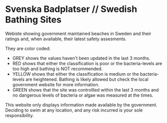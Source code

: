 # Svenska Badplatser // Swedish Bathing Sites
Webiste showing government maintained beaches in Sweden and their ratings and, when available, their latest safety assesments.

They are color coded:

- GREY shows the values haven't been updated in the last 3 months.
- RED shows that either the classification is poor or the bacteria-levels are too high and bathing is NOT recommended.
- YELLOW shows that either the classification is medium or the bacteria-levels are heightened. Bathing is likely allowed but check the local government website for more information.
- GREEN shows that the site was controllled within the last 3 months and no dangerous levels of bacteria or algae was measured at the times.

This website only displays information made available by the government. Deciding to swim at any location, and any risk incurred is your sole responsibility.
